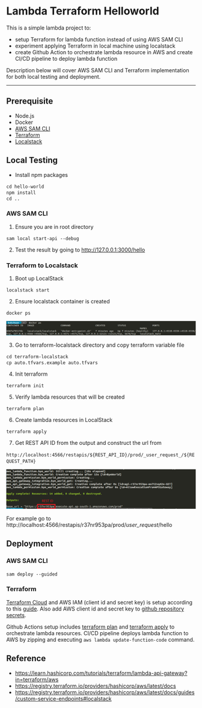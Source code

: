 # Lambda Terraform Helloworld

This is a simple lambda project to:

- setup Terraform for lambda function instead of using AWS SAM CLI
- experiment applying Terraform in local machine using localstack
- create Github Action to orchestrate lambda resource in AWS and create CI/CD pipeline to deploy lambda function

Description below will cover AWS SAM CLI and Terraform implementation for both local testing and deployment.

---

## Prerequisite

- Node.js
- Docker
- [AWS SAM CLI](https://docs.aws.amazon.com/serverless-application-model/latest/developerguide/serverless-sam-cli-install.html)
- [Terraform](https://learn.hashicorp.com/tutorials/terraform/install-cli)
- [Localstack](https://localstack.cloud/)

## Local Testing

- Install npm packages

```
cd hello-world
npm install
cd ..
```

### AWS SAM CLI
1. Ensure you are in root directory

```
sam local start-api --debug
```

2. Test the result by going to http://127.0.0.1:3000/hello

### Terraform to Localstack

1. Boot up LocalStack
```
localstack start
```

2. Ensure localstack container is created
```
docker ps
```
![Alt text](images/localstack-container-check.PNG)

3. Go to terraform-localstack directory and copy terraform variable file
```
cd terraform-localstack
cp auto.tfvars.example auto.tfvars
```

4. Init terraform
```
terraform init
```

5. Verify lambda resources that will be created
```
terraform plan
```

6. Create lambda resources in LocalStack
```
terraform apply
```

7. Get REST API ID from the output and construct the url from

`http://localhost:4566/restapis/${REST_API_ID}/prod/_user_request_/${REQUEST_PATH}`

![Alt text](images/terraform-output.png)

For example go to http://localhost:4566/restapis/r37nr953pa/prod/_user_request_/hello

## Deployment

### AWS SAM CLI
```
sam deploy --guided
```

### Terraform

[Terraform Cloud](https://app.terraform.io/app) and AWS IAM (client id and secret key) is setup according to this [guide](https://learn.hashicorp.com/tutorials/terraform/github-actions). Also add AWS client id and secret key to [github repository secrets](https://docs.github.com/en/actions/security-guides/encrypted-secrets).

Github Actions setup includes [terraform plan](.github/workflows/terraform-plan.yaml) and [terraform apply](.github/workflows/terraform-apply.yaml) to orchestrate lambda resources. CI/CD pipeline deploys lambda function to AWS by zipping and executing `aws lambda update-function-code` command.

## Reference

- https://learn.hashicorp.com/tutorials/terraform/lambda-api-gateway?in=terraform/aws
- https://registry.terraform.io/providers/hashicorp/aws/latest/docs
- https://registry.terraform.io/providers/hashicorp/aws/latest/docs/guides/custom-service-endpoints#localstack
